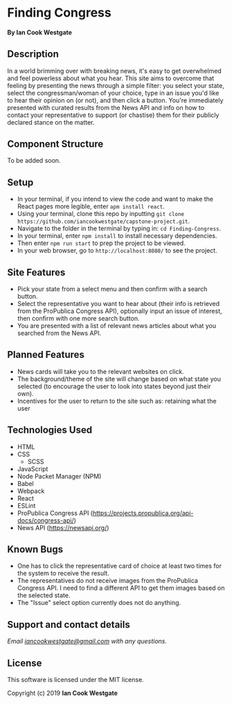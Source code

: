 # Finding Congress

#### By **Ian Cook Westgate**

## Description

In a world brimming over with breaking news, it's easy to get overwhelmed and feel powerless about what you hear. This site aims to overcome that feeling by presenting the news through a simple filter: you select your state, select the congressman/woman of your choice, type in an issue you'd like to hear their opinion on (or not), and then click a button. You're immediately presented with curated results from the News API and info on how to contact your representative to support (or chastise) them for their publicly declared stance on the matter.

## Component Structure

To be added soon.

## Setup

* In your terminal, if you intend to view the code and want to make the React pages more legible, enter `apm install react`.
* Using your terminal, clone this repo by inputting `git clone https://github.com/iancookwestgate/capstone-project.git`.
* Navigate to the folder in the terminal by typing in: `cd Finding-Congress`.
* In your terminal, enter `npm install` to install necessary dependencies.
* Then enter `npm run start` to prep the project to be viewed.
* In your web browser, go to `http://localhost:8080/` to see the project.

## Site Features

* Pick your state from a select menu and then confirm with a search button.
* Select the representative you want to hear about (their info is retrieved from the ProPublica Congress API), optionally input an issue of interest, then confirm with one more search button.
* You are presented with a list of relevant news articles about what you searched from the News API.

## Planned Features

* News cards will take you to the relevant websites on click.
* The background/theme of the site will change based on what state you selected (to encourage the user to look into states beyond just their own).
* Incentives for the user to return to the site such as: retaining what the user

## Technologies Used

* HTML
* CSS
  * SCSS
* JavaScript
* Node Packet Manager (NPM)
* Babel
* Webpack
* React
* ESLint
* ProPublica Congress API (https://projects.propublica.org/api-docs/congress-api/)
* News API (https://newsapi.org/)

## Known Bugs

* One has to click the representative card of choice at least two times for the system to receive the result.
* The representatives do not receive images from the ProPublica Congress API. I need to find a different API to get them images based on the selected state.
* The "Issue" select option currently does not do anything.

## Support and contact details

_Email iancookwestgate@gmail.com with any questions._

## License

This software is licensed under the MIT license.

Copyright (c) 2019 **Ian Cook Westgate**
